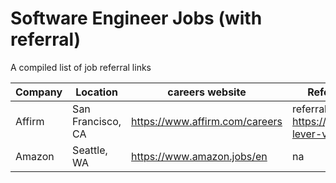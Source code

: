 # Software Engineer Jobs (with referral)
A compiled list of job referral links

Company | Location | careers website | Referral insturctions
------------ | ------------- | ------------- | -------------
Affirm | San Francisco, CA | https://www.affirm.com/careers | referral link: https://jobs.lever.co/affirm?lever-via=y0mY3vA2RD
Amazon | Seattle, WA | https://www.amazon.jobs/en | na
